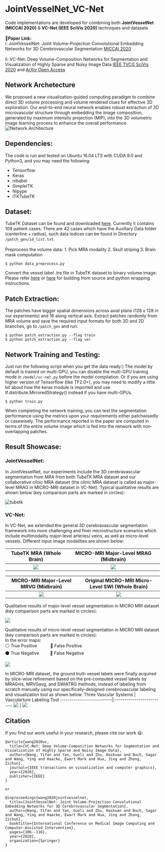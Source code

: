 # JointVesselNet_VC-Net
Code implementations are developed for combining both **JointVesselNet (MICCAI 2020)** &amp; **VC-Net (IEEE SciVis 2020)** techniques and datasets\
\
**:eyes:Paper Link:**\
i: JointVesselNet: Joint Volume-Projection Convolutional Embedding Networks for 3D Cerebrovascular Segmentation [MICCAI 2020](https://link.springer.com/chapter/10.1007/978-3-030-59725-2_11)\
\
ii: VC-Net: Deep Volume-Composition Networks for Segmentation and Visualization of Highly Sparse and Noisy Image Data [IEEE TVCG SciVis 2020](https://ieeexplore.ieee.org/document/9222053) and [ArXiv Open Access](https://arxiv.org/abs/2009.06184)
## Network Archetecture
We proposed a new visualization-guided computing paradigm to combine direct 3D volume processing and volume rendered clues for effective 3D exploration. Our end-to-end neural network enables robust extraction of 3D microvascular structure through embedding the image composition, generated by maximum intensity projection (MIP), into the 3D volumetric image learning process to enhance the overall performance.
![Network Architecture](Image/pipeline.png)
## Dependencies:
The code is run and tested on Ubuntu 16.04 LTS with CUDA 9.0 and Python3, and you may need the following:
* Tensorflow
* Keras
* nibabel
* SimpleITK
* Nipype
* ITKTubeTK
## Dataset:
TubeTK Dataset can be found and downloaded [here](https://public.kitware.com/Wiki/TubeTK/Data). Currently it contains 109 patient cases. There are 42 cases which have the Auxillary Data folder (centerline + radius), such data indices can be found in Directory ```/patch_gen/id_list.txt```.\
\
Preprocess the volume data: 1. Pick MRA modality 2. Skull striping 3. Brain mask computation
```
$ python data_preprocess.py
```
Convert the vessel label .tre file in TubeTK dataset to binary volume image:\
Please refer [here](https://github.com/InsightSoftwareConsortium/ITKTubeTK) or [here](https://public.kitware.com/Wiki/TubeTK/Build_Instructions#Slicer) for building from source and python wrapping instructions.
## Patch Extraction:
The patches have bigger spatial dimensions across axial plane (128 x 128 in our experiments) and 16 along vertical axis. Extract patches randomly from MRA volume and save the required input formats for both 3D and 2D branches, go to ```/patch_gen``` and run:
```
$ python patch_extraction.py --flag train
$ python patch_extraction.py --flag val
```
## Network Training and Testing:
Just run the following script when you get the data ready:) The model by default is trained on multi-GPU, you can disable the multi-GPU training mode in ```/model/vc-net.py``` before the model compilation. Or if you are using higher version of Tensorflow (like TF2.0+), you may need to modify a little bit about how the keras module is imported and use tf.distribute.MirroredStrategy() instead if you have multi-GPUs.
```
$ python train.py
```
When completing the network training, you can test the segmentation performance using the metrics upon your requirements either patchwisedly or casewisely. The performance reported in the paper are computed in terms of the entire volume image which is fed into the network with non-overlapping patches. 

## Result Showcase:
### JointVesselNet:
In JointVesselNet, our experiments include the 3D cerebravascular segmentation from MRA from both TubeTK MRA dataset and our collaborative clinic MRA dataset (the clinic MRA dataset is called as major-level MRAG in MICRO-MRI dataset in VC-Net). Typical qualitative results are shown below (key comparison parts are marked in circles):

![tubetk](Image/TubeTK.PNG)

### VC-Net:
In VC-Net, we extended the general 3D cerebravascular segmentation framework into more challenging and finer microstructure scenarios which include multimodality major-level arteries/ veins, as well as micro-level vessels. Different input image modalities are shown below:

TubeTK MRA (Whole Brain)             |  MICRO-MRI Major-Level MRAG (Midbrain)
:-------------------------:|:-------------------------:
![](Image/MRA.PNG)  |  ![](Image/MRAG.PNG)

MICRO-MRI Major-Level MRVG (Midbrain)             |  Original MICRO-MRI Micro-Level SWI (Whole Brain)
:-------------------------:|:-------------------------:
![](Image/MRVG.PNG)  |  ![](Image/SWI.PNG)

Qualitative results of major-level vessel segmentation in MICRO MRI dataset (key comparison parts are marked in circles):

![](Image/major_visual_micro.png)

Qualitative results of micro-level vessel segmentation in MICRO MRI dataset (key comparison parts are marked in circles):\
    In the error maps:\
:white_circle: True Positive&nbsp; &nbsp; &nbsp; &nbsp; &nbsp; &nbsp;:red_circle: False Positive\
:black_circle: True Negative&nbsp; &nbsp; &nbsp; &nbsp;&nbsp;&nbsp;:large_blue_circle: False Negative

![](Image/lvl2_visual.png)

In MICRO-MRI dataset, the ground truth vessel labels were finally acquired by slice-wise refinement based on the pre-computed vessel labels
by MRAGnls, MRVGavg, and SWIATRG methods, instead of labeling from scratch manually using our specifically-designed cerebrovascular labeling and visualization tool as shown below. 
Three Vascular Systems            |  Vascularture Labeling Tool
:-------------------------:|:-------------------------:
![](Image/giphy.gif)  |  ![](Image/tool.gif)

## Citation
If you find our work useful in your research, please cite our work :smiley::
```
@article{wang2020vc,
  title={VC-Net: Deep Volume-Composition Networks for Segmentation and Visualization of Highly Sparse and Noisy Image Data},
  author={Wang, Yifan and Yan, Guoli and Zhu, Haikuan and Buch, Sagar and Wang, Ying and Haacke, Ewart Mark and Hua, Jing and Zhong, Zichun},
  journal={IEEE transactions on visualization and computer graphics},
  year={2020},
  publisher={IEEE}
}

or

@inproceedings{wang2020jointvesselnet,
  title={JointVesselNet: Joint Volume-Projection Convolutional Embedding Networks for 3D Cerebrovascular Segmentation},
  author={Wang, Yifan and Yan, Guoli and Zhu, Haikuan and Buch, Sagar and Wang, Ying and Haacke, Ewart Mark and Hua, Jing and Zhong, Zichun},
  booktitle={International Conference on Medical Image Computing and Computer-Assisted Intervention},
  pages={106--116},
  year={2020},
  organization={Springer}
}
```

